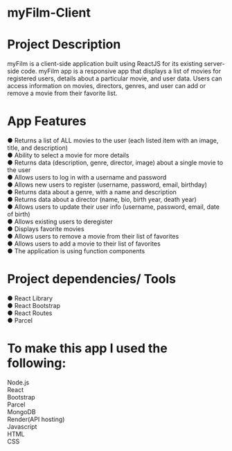 # myFilm-Client

# Project Description

myFilm is a client-side application built using ReactJS for its existing server-side code. myFilm app is a responsive app that displays a list of movies for registered users, details about a particular movie, and user data. Users can access information on movies, directors, genres, and user can add or remove a movie from their favorite list.

# App Features

● Returns a list of ALL movies to the user (each listed item with an image, title, and description) <br />
● Ability to select a movie for more details <br />
● Returns data (description, genre, director, image) about a single movie to the user <br />
● Allows users to log in with a username and password <br />
● Allows new users to register (username, password, email, birthday) <br />
● Returns data about a genre, with a name and description<br />
● Returns data about a director (name, bio, birth year, death year) <br />
● Allows users to update their user info (username, password, email, date of birth) <br />
● Allows existing users to deregister <br />
● Displays favorite movies <br />
● Allows users to remove a movie from their list of favorites <br />
● Allows users to add a movie to their list of favorites <br />
● The application is using function components <br />

# Project dependencies/ Tools

● React Library <br />
● React Bootstrap <br />
● React Routes <br />
● Parcel <br />

# To make this app I used the following:

Node.js <br />
React <br />
Bootstrap <br />
Parcel <br />
MongoDB <br />
Render(API hosting) <br />
Javascript <br />
HTML <br />
CSS <br />
